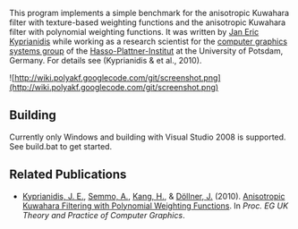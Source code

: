 This program implements a simple benchmark for the anisotropic Kuwahara filter with texture-based weighting functions and the anisotropic Kuwahara filter with polynomial weighting functions.
It was written by [Jan Eric Kyprianidis](http://www.kyprianidis.com) while working as a research scientist for the [computer graphics systems group](http://www.hpi3d.de) of the [Hasso-Plattner-Institut](http://www.hpi.uni-potsdam.de) at the University of Potsdam, Germany. For details see (Kyprianidis & et al., 2010).

![http://wiki.polyakf.googlecode.com/git/screenshot.png](http://wiki.polyakf.googlecode.com/git/screenshot.png)

## Building ##

Currently only Windows and building with Visual Studio 2008 is supported. See build.bat to get started.

## Related Publications ##

  * [Kyprianidis, J. E.](http://www.kyprianidis.com), [Semmo, A.](http://www.amirsemmo.de), [Kang, H.](http://www.cs.umsl.edu/~kang/), & [Döllner, J.](http://www.hpi3d.de) (2010). [Anisotropic Kuwahara Filtering with Polynomial Weighting Functions](http://www.kyprianidis.com/tpcg2010.html). In _Proc. EG UK Theory and Practice of Computer Graphics_.